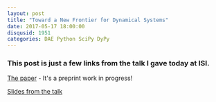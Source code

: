 ```yaml
---
layout: post
title: "Toward a New Frontier for Dynamical Systems"
date: 2017-05-17 18:00:00
disqusid: 1951
categories: DAE Python SciPy DyPy
---
```


### This post is just a few links from the talk I gave today at ISI.

[The paper](http://mirror.deterlab.net/papers/preprints/model-you-an-energy-system.pdf) - It's a preprint work in progress!

[Slides from the talk](https://docs.google.com/a/isi.edu/presentation/d/1ELurb-cpNrl-ADZti3wmbLJwsRxVWYYuYAzMaQQgqBc/edit?usp=sharing)

